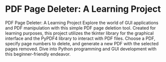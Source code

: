 # PDF Page Deleter: A Learning Project
 PDF Page Deleter: A Learning Project  Explore the world of GUI applications and PDF manipulation with this simple PDF page deletion tool. Created for learning purposes, this project utilizes the tkinter library for the graphical interface and the PyPDF4 library to interact with PDF files. Choose a PDF, specify page numbers to delete, and generate a new PDF with the selected pages removed. Dive into Python programming and GUI development with this beginner-friendly endeavor.
